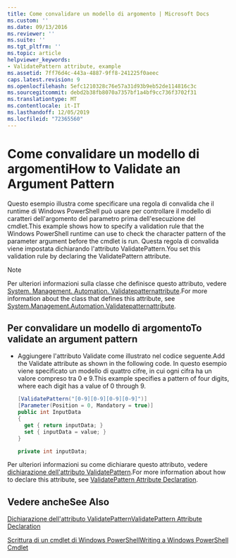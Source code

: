 ```yaml
---
title: Come convalidare un modello di argomento | Microsoft Docs
ms.custom: ''
ms.date: 09/13/2016
ms.reviewer: ''
ms.suite: ''
ms.tgt_pltfrm: ''
ms.topic: article
helpviewer_keywords:
- ValidatePattern attribute, example
ms.assetid: 7ff76d4c-443a-4887-9ff8-241225f0aeec
caps.latest.revision: 9
ms.openlocfilehash: 5efc1210328c76e57a31d93b9eb52de114816c3c
ms.sourcegitcommit: debd2b38fb8070a7357bf1a4bf9cc736f3702f31
ms.translationtype: MT
ms.contentlocale: it-IT
ms.lasthandoff: 12/05/2019
ms.locfileid: "72365560"
---
```

# <a name="how-to-validate-an-argument-pattern"></a><span data-ttu-id="b8713-102">Come convalidare un modello di argomenti</span><span class="sxs-lookup"><span data-stu-id="b8713-102">How to Validate an Argument Pattern</span></span>

<span data-ttu-id="b8713-103">Questo esempio illustra come specificare una regola di convalida che il runtime di Windows PowerShell può usare per controllare il modello di caratteri dell'argomento del parametro prima dell'esecuzione del cmdlet.</span><span class="sxs-lookup"><span data-stu-id="b8713-103">This example shows how to specify a validation rule that the Windows PowerShell runtime can use to check the character pattern of the parameter argument before the cmdlet is run.</span></span> <span data-ttu-id="b8713-104">Questa regola di convalida viene impostata dichiarando l'attributo ValidatePattern.</span><span class="sxs-lookup"><span data-stu-id="b8713-104">You set this validation rule by declaring the ValidatePattern attribute.</span></span>

> [!NOTE]
> <span data-ttu-id="b8713-105">Per ulteriori informazioni sulla classe che definisce questo attributo, vedere [System. Management. Automation. Validatepatternattribute](/dotnet/api/System.Management.Automation.ValidatePatternAttribute).</span><span class="sxs-lookup"><span data-stu-id="b8713-105">For more information about the class that defines this attribute, see [System.Management.Automation.Validatepatternattribute](/dotnet/api/System.Management.Automation.ValidatePatternAttribute).</span></span>

## <a name="to-validate-an-argument-pattern"></a><span data-ttu-id="b8713-106">Per convalidare un modello di argomento</span><span class="sxs-lookup"><span data-stu-id="b8713-106">To validate an argument pattern</span></span>

- <span data-ttu-id="b8713-107">Aggiungere l'attributo Validate come illustrato nel codice seguente.</span><span class="sxs-lookup"><span data-stu-id="b8713-107">Add the Validate attribute as shown in the following code.</span></span> <span data-ttu-id="b8713-108">In questo esempio viene specificato un modello di quattro cifre, in cui ogni cifra ha un valore compreso tra 0 e 9.</span><span class="sxs-lookup"><span data-stu-id="b8713-108">This example specifies a pattern of four digits, where each digit has a value of 0 through 9.</span></span>

    ```csharp
    [ValidatePattern("[0-9][0-9][0-9][0-9]")]
    [Parameter(Position = 0, Mandatory = true)]
    public int InputData
    {
      get { return inputData; }
      set { inputData = value; }
    }

    private int inputData;
    ```

<span data-ttu-id="b8713-109">Per ulteriori informazioni su come dichiarare questo attributo, vedere [dichiarazione dell'attributo ValidatePattern](./validatepattern-attribute-declaration.md).</span><span class="sxs-lookup"><span data-stu-id="b8713-109">For more information about how to declare this attribute, see [ValidatePattern Attribute Declaration](./validatepattern-attribute-declaration.md).</span></span>

## <a name="see-also"></a><span data-ttu-id="b8713-110">Vedere anche</span><span class="sxs-lookup"><span data-stu-id="b8713-110">See Also</span></span>

[<span data-ttu-id="b8713-111">Dichiarazione dell'attributo ValidatePattern</span><span class="sxs-lookup"><span data-stu-id="b8713-111">ValidatePattern Attribute Declaration</span></span>](./validatepattern-attribute-declaration.md)

[<span data-ttu-id="b8713-112">Scrittura di un cmdlet di Windows PowerShell</span><span class="sxs-lookup"><span data-stu-id="b8713-112">Writing a Windows PowerShell Cmdlet</span></span>](./writing-a-windows-powershell-cmdlet.md)
